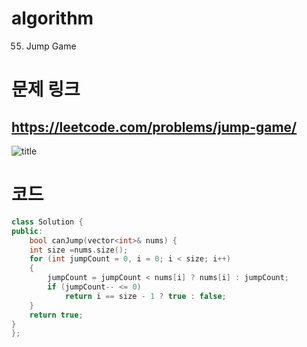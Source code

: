 # algorithm 
55. Jump Game
  
  
  
  
# 문제 링크  
## https://leetcode.com/problems/jump-game/

![title](https://github.com/jungmin3834/algorithm/blob/master/image/jump-game.png)

# 코드

```cpp
class Solution {
public:
    bool canJump(vector<int>& nums) {
    int size =nums.size();
    for (int jumpCount = 0, i = 0; i < size; i++)
	{
		jumpCount = jumpCount < nums[i] ? nums[i] : jumpCount;
		if (jumpCount-- <= 0)
			return i == size - 1 ? true : false;
	}
	return true;
}
};
```
